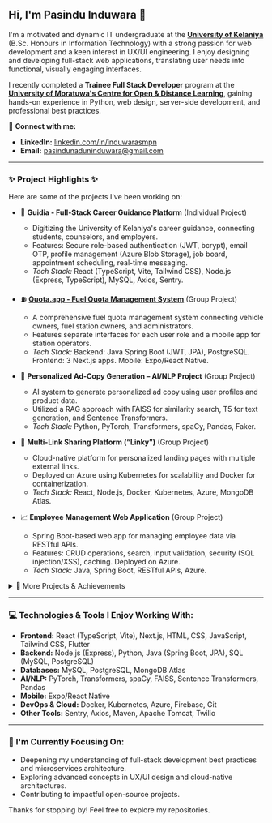 ## Hi, I'm Pasindu Induwara 👋

I'm a motivated and dynamic IT undergraduate at the **[University of Kelaniya](https://kln.ac.lk/)** (B.Sc. Honours in Information Technology) with a strong passion for web development and a keen interest in UX/UI engineering. I enjoy designing and developing full-stack web applications, translating user needs into functional, visually engaging interfaces.

I recently completed a **Trainee Full Stack Developer** program at the **[University of Moratuwa's Centre for Open & Distance Learning](https://codl.mrt.ac.lk/)**, gaining hands-on experience in Python, web design, server-side development, and professional best practices.

🔗 **Connect with me:**
- **LinkedIn:** [linkedin.com/in/induwarasmpn](https://linkedin.com/in/induwarasmpn)
- **Email:** pasindunaduninduwara@gmail.com

---

### ✨ Project Highlights ✨

Here are some of the projects I've been working on:

*   🚀 **Guidia - Full-Stack Career Guidance Platform** (Individual Project)
    *   Digitizing the University of Kelaniya's career guidance, connecting students, counselors, and employers.
    *   Features: Secure role-based authentication (JWT, bcrypt), email OTP, profile management (Azure Blob Storage), job board, appointment scheduling, real-time messaging.
    *   *Tech Stack:* React (TypeScript, Vite, Tailwind CSS), Node.js (Express, TypeScript), MySQL, Axios, Sentry.

*   ⛽ **[Quota.app - Fuel Quota Management System](https://github.com/InduwaraSMPN/quota.app)** (Group Project)
    *   A comprehensive fuel quota management system connecting vehicle owners, fuel station owners, and administrators.
    *   Features separate interfaces for each user role and a mobile app for station operators.
    *   *Tech Stack:* Backend: Java Spring Boot (JWT, JPA), PostgreSQL. Frontend: 3 Next.js apps. Mobile: Expo/React Native.

*   🧠 **Personalized Ad-Copy Generation – AI/NLP Project** (Group Project)
    *   AI system to generate personalized ad copy using user profiles and product data.
    *   Utilized a RAG approach with FAISS for similarity search, T5 for text generation, and Sentence Transformers.
    *   *Tech Stack:* Python, PyTorch, Transformers, spaCy, Pandas, Faker.

*   🔗 **Multi-Link Sharing Platform (“Linky”)** (Group Project)
    *   Cloud-native platform for personalized landing pages with multiple external links.
    *   Deployed on Azure using Kubernetes for scalability and Docker for containerization.
    *   *Tech Stack:* React, Node.js, Docker, Kubernetes, Azure, MongoDB Atlas.

*   📈 **Employee Management Web Application** (Group Project)
    *   Spring Boot-based web app for managing employee data via RESTful APIs.
    *   Features: CRUD operations, search, input validation, security (SQL injection/XSS), caching. Deployed on Azure.
    *   *Tech Stack:* Java, Spring Boot, RESTful APIs, Azure.

<details>
  <summary>📜 More Projects & Achievements</summary>

  ### Other Notable Projects
  *   🧑‍💻 **Employee Management System** (Individual Project): Java Servlets, JSP, XML system for employee records. UI with Bootstrap & jQuery, deployed on Apache Tomcat.
  *   🍲 **Hela Rasa Recipe Android Mobile Application** (Group Project): Android app for managing and sharing recipes with multimedia support and social sharing. UI/UX design, Firebase for cloud storage.
  *   📱 **Calky - Cross-Platform Calculator Mobile Application** (Individual Project): Flutter app for Android/iOS with core arithmetic, input validation, and error handling.
  *   🎮 **Zombie Jumper – 2D Platformer Game** (Group Project): 2D game using C++ and SFML with player movement, collision detection, scoring, and menus.
  *   🩸 **BLOOD DONATION Management System (“BLOOD LINK”)** (Group Project): Java-MySQL system for managing donor registrations, inventory, and donation tracking.

  ### 🏆 Achievements
  *   🥈 **First Runners-Up:** J'PURA EXPO 2023, Inter University Export-Oriented Innovation Competition.
  *   🌟 **Semi-Finalist:** Ceylon Treasure project in the VentureVerse Startup Challenge (Sabaragamuwa University).

</details>

---

### 💻 Technologies & Tools I Enjoy Working With:

*   **Frontend:** React (TypeScript, Vite), Next.js, HTML, CSS, JavaScript, Tailwind CSS, Flutter
*   **Backend:** Node.js (Express), Python, Java (Spring Boot, JPA), SQL (MySQL, PostgreSQL)
*   **Databases:** MySQL, PostgreSQL, MongoDB Atlas
*   **AI/NLP:** PyTorch, Transformers, spaCy, FAISS, Sentence Transformers, Pandas
*   **Mobile:** Expo/React Native
*   **DevOps & Cloud:** Docker, Kubernetes, Azure, Firebase, Git
*   **Other Tools:** Sentry, Axios, Maven, Apache Tomcat, Twilio

---

### 🌱 I'm Currently Focusing On:
*   Deepening my understanding of full-stack development best practices and microservices architecture.
*   Exploring advanced concepts in UX/UI design and cloud-native architectures.
*   Contributing to impactful open-source projects.

Thanks for stopping by! Feel free to explore my repositories.
